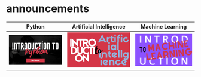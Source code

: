 # announcements


|Python|Artificial Intelligence|Machine Learning|
|-|-|-|
|![](assets/intropython.png)|![](assets/introai.png)|![](assets/introml.png)|
